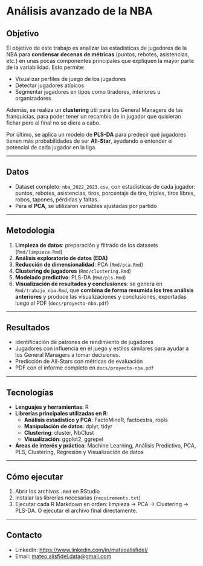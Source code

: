 # Análisis avanzado de la NBA

## Objetivo
El objetivo de este trabajo es analizar las estadísticas de jugadores de la NBA para **condensar decenas de métricas** (puntos, rebotes, asistencias, etc.) en unas pocas componentes principales que expliquen
la mayor parte de la variabilidad. Esto permite:  

- Visualizar perfiles de juego de los jugadores  
- Detectar jugadores atípicos  
- Segmentar jugadores en tipos como tiradores, interiores u organizadores  

Además, se realiza un **clustering** útil para los General Managers de las franquicias, para poder tener un recambio de in jugador que quisieran fichar pero al final no se diera a cabo. 

Por último, se aplica un modelo de **PLS-DA** para predecir qué jugadores tienen más probabilidades de ser **All-Star**, ayudando a entender el potencial de cada jugador en la liga.

---

## Datos
- Dataset completo: `nba_2022_2023.csv`, con estadísticas de cada jugador: puntos, rebotes, asistencias, tiros, porcentaje de tiro, triples, tiros libres, robos, tapones, pérdidas y faltas.  
- Para el **PCA**, se utilizaron variables ajustadas por partido 
---

## Metodología
1. **Limpieza de datos**: preparación y filtrado de los datasets (`Rmd/limpieza.Rmd`)  
2. **Análisis exploratorio de datos (EDA)**  
3. **Reducción de dimensionalidad**: PCA (`Rmd/pca.Rmd`)  
4. **Clustering de jugadores** (`Rmd/clustering.Rmd`)  
5. **Modelado predictivo**: PLS-DA (`Rmd/pls.Rmd`)  
6. **Visualización de resultados y conclusiones**: se genera en `Rmd/trabajo_nba.Rmd`, que **combina de forma resumida los tres análisis anteriores** y produce las visualizaciones y conclusiones,
    exportadas luego al PDF (`docs/proyecto-nba.pdf`)

---

## Resultados
- Identificación de patrones de rendimiento de jugadores  
- Jugadores con influencia en el juego y estilos similares para ayudar a los General Managers a tomar decisiones.
- Predicción de All-Stars con métricas de evaluación 
- PDF con el informe completo en `docs/proyecto-nba.pdf`

---

## Tecnologías
- **Lenguajes y herramientas**: R  
- **Librerías principales utilizadas en R**:  
  - **Análisis estadístico y PCA**: FactoMineR, factoextra, ropls  
  - **Manipulación de datos**: dplyr, tidyr  
  - **Clustering**: cluster, NbClust  
  - **Visualización**: ggplot2, ggrepel  
- **Áreas de interés y práctica**: Machine Learning, Análisis Predictivo, PCA, PLS, Clustering, Regresión y Visualización de datos

---

## Cómo ejecutar
1. Abrir los archivos `.Rmd` en RStudio  
2. Instalar las librerías necesarias (`requirements.txt`)  
3. Ejecutar cada R Markdown en orden: limpieza → PCA → Clustering → PLS-DA. O ejecutar el archivo final directamente.

---

## Contacto
- LinkedIn: https://www.linkedin.com/in/mateoalisfidel/ 
- Email: mateo.alisfidel.data@gmail.com

